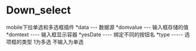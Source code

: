 # Down_select
mobile下拉单选和多选框插件
*data --- 数据源
*domvalue --- 输入框存储的值
*domtext  ---- 输入框显示容器
*yesDate ---- 绑定不同的按钮名
*type  ----- 选项框的类型 1为多选  不输入为单选

